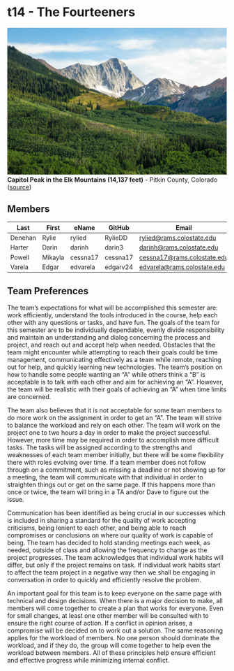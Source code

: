 # t14 - The Fourteeners

![Capitol Peak](team/images/CapitolPeak.jpg)
**Capitol Peak in the Elk Mountains (14,137 feet)** - Pitkin County, Colorado ([source](https://www.flickr.com/photos/twilberding/48722571706/in/photolist-2herV6L-xvg9J-rZLG2-R4LGuG-VbA5JN-sjzRz1-VbA53N-RezZz9-uUsST1-sMdroQ-UufZCN-VbA3Nd-UufZS5-y7mY94-uTqiN2-4QG3zj-rYwwH4-z1Wd9d-24VjTyv-7Xjj4n-7YsgTC-t6Erku-EXGqUv-z4eJK6-QWFRJy-z541CR-4QBQfK-waUYNN-UufZYh-yLCCAy-4QBPZg-DcLT3-dNxsB9-sAyzMp-bnZE8H-tUSfvv-8Afae8-yLCyXm-oqgDwg-6uYtLX-8AhVSW-8AipsW-8AhVFA-8AeQC2-FN2LcH-FnVwgs-FDRy3h-ESAbZC-FnVnW1-qpDBsb)) 

## Members
| Last | First | eName | GitHub | Email |
| ---- | ----- | ----- | ------ | ----- |
| Denehan | Rylie | rylied | RylieDD | rylied@rams.colostate.edu |
| Harter | Darin | darinh | darin3 | darinh@rams.colostate.edu |
| Powell | Mikayla | cessna17 | cessna17 | cessna17@rams.colostate.edu |
| Varela | Edgar | edvarela | edgarv24 | edvarela@rams.colostate.edu |

## Team Preferences 
  The team’s expectations for what will be accomplished this semester are: work efficiently, understand the tools introduced in the course, help each other with any questions or tasks, and have fun. The goals of the team for this semester are to be individually dependable, evenly divide responsibility and maintain an understanding and dialog concerning the process and project, and reach out and accept help when needed. Obstacles that the team might encounter while attempting to reach their goals could be time management, communicating effectively as a team while remote, reaching out for help, and quickly learning new technologies. The team’s position on how to handle some people wanting an “A” while others think a “B” is acceptable is to talk with each other and aim for achieving an “A”. However, the team will be realistic with their goals of achieving an “A” when time limits are concerned. 
  
  The team also believes that it is not acceptable for some team members to do more work on the assignment in order to get an “A”. The team will strive to balance the workload and rely on each other. The team will work on the project one to two hours a day in order to make the project successful. However, more time may be required in order to accomplish more difficult tasks. The tasks will be assigned according to the strengths and weaknesses of each team member initially, but there will be some flexibility there with roles evolving over time. If a team member does not follow through on a commitment, such as missing a deadline or not showing up for a meeting, the team will communicate with that individual in order to straighten things out or get on the same page. If this happens more than once or twice, the team will bring in a TA and/or Dave to figure out the issue.
  
  Communication has been identified as being crucial in our successes which is included in sharing a standard for the quality of work accepting criticisms, being lenient to each other, and being able to reach compromises or conclusions on where our quality of work is capable of being. The team has decided to hold standing meetings each week, as needed, outside of class and allowing the frequency to change as the project progresses. The team acknowledges that individual work habits will differ, but only if the project remains on task. If individual work habits start to affect the team project in a negative way then we shall be engaging in conversation in order to quickly and efficiently resolve the problem.
  
  An important goal for this team is to keep everyone on the same page with technical and design decisions. When there is a major decision to make, all members will come together to create a plan that works for everyone. Even for small changes, at least one other member will be consulted with to ensure the right course of action. If a conflict in opinion arises, a compromise will be decided on to work out a solution. The same reasoning applies for the workload of members. No one person should dominate the workload, and if they do, the group will come together to help even the workload between members. All of these principles help ensure efficient and effective progress while minimizing internal conflict.

